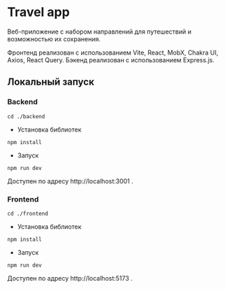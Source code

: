 # Travel app

Веб-приложение с набором направлений для путешествий и возможностью их сохранения.

Фронтенд реализован с использованием Vite, React, MobX, Chakra UI, Axios, React Query.
Бэкенд реализован с использованием Express.js.

## Локальный запуск

### Backend

```
cd ./backend
```

- Установка библиотек

```
npm install
```

- Запуск

```
npm run dev
```

Доступен по адресу http://localhost:3001 .

### Frontend

```
cd ./frontend
```

- Установка библиотек

```
npm install
```

- Запуск

```
npm run dev
```

Доступен по адресу http://localhost:5173 .
